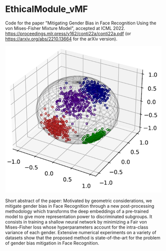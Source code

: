 # EthicalModule_vMF
Code for the paper "Mitigating Gender Bias in Face Recognition Using the von Mises-Fisher Mixture Model", accepted at ICML 2022.
https://proceedings.mlr.press/v162/conti22a/conti22a.pdf (or https://arxiv.org/abs/2210.13664 for the arXiv version).


<p align="center">
  <img src="https://github.com/JRConti/EthicalModule_vMF/blob/master/images/vMF_sphere.png">
</p>


Short abstract of the paper:
Motivated by geometric considerations, we mitigate gender bias in Face Recognition through a new post-processing methodology which transforms the deep embeddings of a pre-trained model to give more representation power to discriminated subgroups. It consists in training a shallow neural network by minimizing a Fair von Mises-Fisher loss whose hyperparameters account for the intra-class variance of each gender. Extensive numerical experiments on a variety of datasets show that the proposed method is state-of-the-art for the problem of gender bias mitigation in Face Recognition. 
